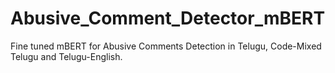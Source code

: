 # Abusive_Comment_Detector_mBERT
Fine tuned mBERT for Abusive Comments Detection in Telugu, Code-Mixed Telugu and Telugu-English.
